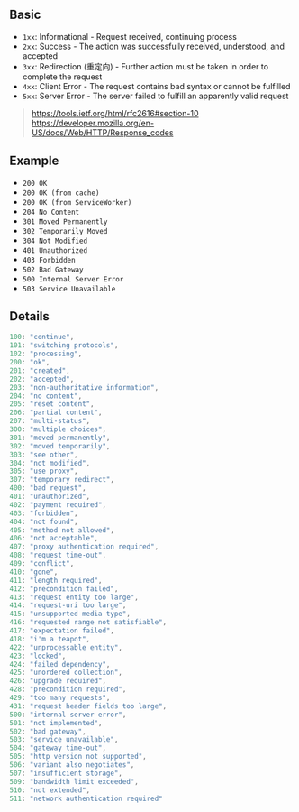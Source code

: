 ## Basic
- `1xx`: Informational - Request received, continuing process
- `2xx`: Success - The action was successfully received, understood, and accepted
- `3xx`: Redirection (重定向) - Further action must be taken in order to complete the request
- `4xx`: Client Error - The request contains bad syntax or cannot be fulfilled
- `5xx`: Server Error - The server failed to fulfill an apparently valid request

> https://tools.ietf.org/html/rfc2616#section-10  
> https://developer.mozilla.org/en-US/docs/Web/HTTP/Response_codes

## Example
- `200 OK`
- `200 OK (from cache)`
- `200 OK (from ServiceWorker)`
- `204 No Content`
- `301 Moved Permanently`
- `302 Temporarily Moved`
- `304 Not Modified`
- `401 Unauthorized`
- `403 Forbidden`
- `502 Bad Gateway`
- `500 Internal Server Error`
- `503 Service Unavailable`

## Details
```javascript
100: "continue",
101: "switching protocols",
102: "processing",
200: "ok",
201: "created",
202: "accepted",
203: "non-authoritative information",
204: "no content",
205: "reset content",
206: "partial content",
207: "multi-status",
300: "multiple choices",
301: "moved permanently",
302: "moved temporarily",
303: "see other",
304: "not modified",
305: "use proxy",
307: "temporary redirect",
400: "bad request",
401: "unauthorized",
402: "payment required",
403: "forbidden",
404: "not found",
405: "method not allowed",
406: "not acceptable",
407: "proxy authentication required",
408: "request time-out",
409: "conflict",
410: "gone",
411: "length required",
412: "precondition failed",
413: "request entity too large",
414: "request-uri too large",
415: "unsupported media type",
416: "requested range not satisfiable",
417: "expectation failed",
418: "i'm a teapot",
422: "unprocessable entity",
423: "locked",
424: "failed dependency",
425: "unordered collection",
426: "upgrade required",
428: "precondition required",
429: "too many requests",
431: "request header fields too large",
500: "internal server error",
501: "not implemented",
502: "bad gateway",
503: "service unavailable",
504: "gateway time-out",
505: "http version not supported",
506: "variant also negotiates",
507: "insufficient storage",
509: "bandwidth limit exceeded",
510: "not extended",
511: "network authentication required"
```
